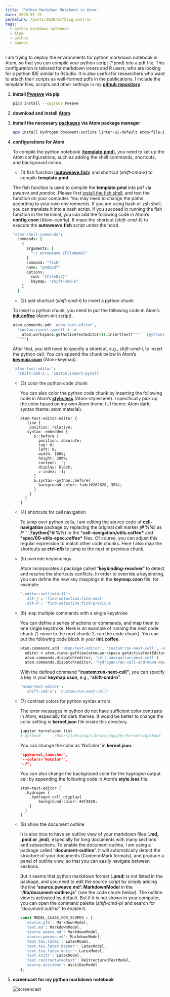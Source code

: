 ```yaml
---
title: 'Python Markdown Notebook in Atom'
date: 2020-07-19
permalink: /posts/2020/07/blog-post-1/
tags:
  - python markdown notebook
  - Atom
  - python
  - pandoc
---
```


I am trying to deploy the environments for python markdown notebook in Atom, so that you can compile your python script (*.pmd) into a pdf file. This configuration is tailored for markdown lovers and R users, who are looking for a python IDE similar to Rstudio. It is also useful for researchers who want to attach their scripts as well-formed pdfs in the publications. I include the template files, scripts and other settings in my [**github repository**](https://github.com/JakeJing/setup-atom-python).

1. **install** [**Pweave**](http://mpastell.com/pweave/) **via pip**

   ```bash
   pip3 install --upgrade Pweave
   ```

2. **download and install** [**Atom**](https://atom.io/)

3. **install the necessary** [**packages**](https://raw.githubusercontent.com/JakeJing/setup-atom-python/master/packages.txt) **via Atom package manager**

   ```bash
   apm install Hydrogen document-outline linter-ui-default atom-file-icons expand-region markdown-cell-highlight atom-html-preview expand-selection-to-quotes minimap atom-material-syntax find-selection platformio-ide-terminal atom-shell-commands hydrogen-cell-separator python-autopep8 autocomplete hydrogen-launcher python-debugger autocomplete-python hydrogen-python python-indent autocomplete-python-jedi intentions restart-atom brunel-syntax jvpr-dark-syntax simple-center-screen busy-signal kite cell-navigation language-weave default-language linter document-outline
   ```

4. **configurations for Atom**

   To compile the python notebook ([**template.pmd**](https://raw.githubusercontent.com/JakeJing/setup-atom-python/master/template/template.pmd)), you need to set up the Atom configurations, such as adding the shell commands, shortcuts, and background colors.

   - (1) fish function ([**autoweave.fish**](https://raw.githubusercontent.com/JakeJing/setup-atom-python/master/functions/autoweave.fish)) and shortcut (*shift-cmd-k*) to compile **template.pmd**

   The fish function is used to compile the **template.pmd** into pdf via *pweave* and *pandoc*. Please first [install the fish shell](https://medium.com/@jakenevergivesup/a-complete-tutorial-for-kitty-to-fish-with-vifm-6f9610276c33), and test the function on your computer. You may need to change the paths according to your own environments. If you are using bash or zsh shell, you can translate it into a bash script. If you succeed in running the fish function in the terminal, you can add the following code in Atom’s **config.cson** (Atom-config). It maps the shortcut (*shift-cmd-k*) to execute the **autoweave.fish** script under the hood.

   ```cson
   "atom-shell-commands":
     commands: [
       {
         arguments: [
           "-c autoweave {FileName}"
         ]
         command: "fish"
         name: "pmd2pdf"
         options:
           cwd: "{FileDir}"
           keymap: "shift-cmd-k"
       }
     ]
   ```

   - (2) add shortcut (*shift-cmd-i*) to insert a python chunk

   To insert a python chunk, you need to put the following code in Atom’s [**init.coffee**](https://raw.githubusercontent.com/JakeJing/setup-atom-python/master/atom-conf/init.coffee) (Atom-init script).

   ~~~coffeescript
   atom.commands.add 'atom-text-editor',
     'custom:insert-pycell': ->
       atom.workspace.getActiveTextEditor()?.insertText("""```{python}
   ```""")
   ~~~

   After that, you still need to specify a shortcut, e.g., *shift-cmd-i*, to insert the python cell. You can append the chunk below in Atom’s [**keymap.cson**](https://raw.githubusercontent.com/JakeJing/setup-atom-python/master/atom-conf/keymap.cson) (Atom-keymap).

   ```cson
   'atom-text-editor':
     'shift-cmd-i': 'custom:insert-pycell'
   ```

   - (3) color the python code chunk

     You can also color the python code chunk by inserting the following code in Atom’s [**style.less**](https://raw.githubusercontent.com/JakeJing/setup-atom-python/master/atom-conf/styles.less) (Atom-stylesheet). I specifically pick up the color based on my own Atom theme (UI theme: Atom dark; syntax theme: atom material).

     ```less
     atom-text-editor.editor {
       .line {
         position: relative;
       .syntax--embedded {
           &::before {
             position: absolute;
             top: 0;
             left: 0;
             width: 100%;
             height: 200%;
             content: '';
             display: block;
             z-index: -1;
           }
           &.syntax--python::before{
             background-color: fade(#282828, 35%);
           }
         }
       }
     }
     ```

   - (4) shortcuts for cell navigation

     To jump over python cells, I am editing the source code of **cell-navigation** package by replacing the original cell marker (**\# %%**) as **/^```.?python\|^# %%/** in the ***cell-navigation/utils.coffee\*** and ***spec/00-utils-spec.coffee\***​ files. Of course, you can adjust this regular expression to match other code chunks. Here I also map the shortcuts as **ctrl-n/b** to jump to the next or previous chunk.

   - (5) override keybindings

     Atom incorporates a package called “**keybinding-resolver**” to detect and resolve the shortcuts conflicts. In order to override a keybinding, you can define the new key mappings in the **keymap.cson** file, for example:

     ```cson
     '.editor:not([mini])':
       'alt-j': 'find-selection:find-next'
       'alt-k': 'find-selection:find-previous'
     ```

   - (6) map multiple commands with a single keystroke

     You can define a series of actions or commands, and map them to one single keystroke. Here is an example of running the next code chunk (1. move to the next chunk; 2. run the code chunk). You can put the following code block in your **init.coffee**.

     ```coffeescript
     atom.commands.add 'atom-text-editor', 'custom:run-next-cell', ->
       editor = atom.views.getView(atom.workspace.getActiveTextEditor())
       atom.commands.dispatch(editor, 'cell-navigation:next-cell')
       atom.commands.dispatch(editor, 'hydrogen:run-cell-and-move-down')
     ```

     With the defined command **“custom:run-next-cell”**, you can specify a key in your **keymap.cson**, e.g., “**shift-cmd-n**”.

     ```cson
     'atom-text-editor':
       'shift-cmd-n': 'custom:run-next-cell'
     ```

   - (7) contrast colors for python syntax errors

     The error messages in python do not have sufficient color contrasts in Atom, especially for dark themes. It would be better to change the color setting in **kernel.json** file inside this directory.

     ```bash
     jupyter kernelspec list
     # python3      /Users/jakejing/Library/Jupyter/kernels/python3
     ```

     You can change the color as ‘NoColor’ in **kernel.json.**

     ```json
     "ipykernel_launcher",
     "--colors='NoColor'",
     "-f",
     ```

     You can also change the background color for the *hygrogen* output cell by appending the following code in Atom’s **style.less** file.

     ```less
     atom-text-editor {
       .hydrogen {
         .hydrogen_cell_display{
             background-color: #4f4850;
         }
       }
     }
     ```

   - (8) show the document outline

     It is also nice to have an outline view of your markdown files (**.md, .pmd or .jmd**), especially for long documents with many sections and subsections. To enable the document outline, I am using a package called “**document-outline**”. It will automatically detect the structure of your documents (CommonMark formats), and produce a panel of outline view, so that you can easily navigate between sections.

     But it seems that python markdown format (**.pmd**) is not listed in the package, and you need to edit the source script by simply adding the line **‘source.pweave.md’: MarkdownModel** in the “**/lib/document-outline.js**” (see the code chunk below). The outline view is activated by default. But if it is not shown in your computer, you can open the command palette (*shift-cmd-p*) and search for “*document outline*” to enable it.

     ```javascript
     const MODEL_CLASS_FOR_SCOPES = {
       'source.gfm': MarkdownModel,
       'text.md': MarkdownModel,
       'source.weave.md': MarkdownModel,
       'source.pweave.md': MarkdownModel,
       'text.tex.latex': LatexModel,
       'text.tex.latex.beamer': LatexModel,
       'text.tex.latex.knitr': LatexModel,
       'text.knitr': LatexModel,
       'text.restructuredtext': ReStructuredTextModel,
       'source.asciidoc': AsciiDocModel
     };
     ```

5. **screencast for my python markdown notebook**

   ![screencast](https://raw.githubusercontent.com/JakeJing/jakejing.github.io/master/_posts/pics/test.gif)

